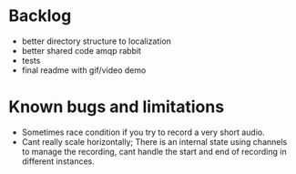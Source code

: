 # Backlog
- better directory structure to localization
- better shared code amqp rabbit
- tests
- final readme with gif/video demo

# Known bugs and limitations
- Sometimes race condition if you try to record a very short audio.
- Cant really scale horizontally; There is an internal state using channels to manage the recording, cant handle the start and end of recording in different instances.